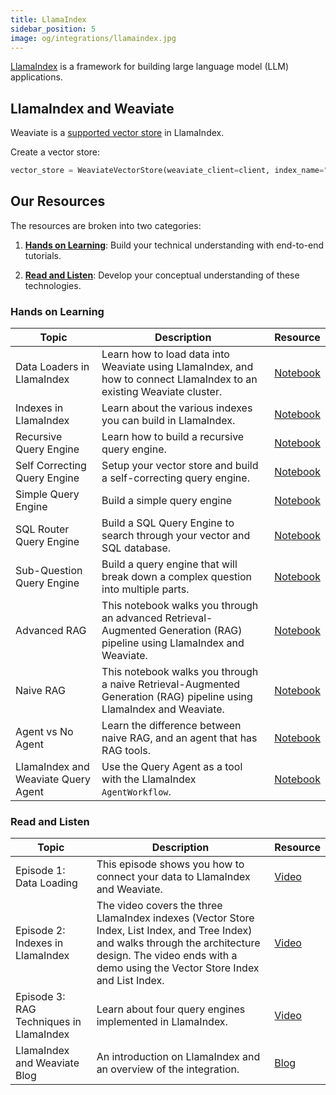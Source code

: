```yaml
---
title: LlamaIndex
sidebar_position: 5
image: og/integrations/llamaindex.jpg
---
```


[LlamaIndex](https://www.llamaindex.ai/) is a framework for building large language model (LLM) applications. 

## LlamaIndex and Weaviate
Weaviate is a [supported vector store](https://docs.llamaindex.ai/en/stable/api_reference/storage/vector_store/weaviate/) in LlamaIndex. 

Create a vector store:

```python
vector_store = WeaviateVectorStore(weaviate_client=client, index_name="LlamaIndex")
```

## Our Resources 
The resources are broken into two categories: 
1. [**Hands on Learning**](#hands-on-learning): Build your technical understanding with end-to-end tutorials.

2. [**Read and Listen**](#read-and-listen): Develop your conceptual understanding of these technologies.

### Hands on Learning

| Topic | Description | Resource | 
| --- | --- | --- |
| Data Loaders in LlamaIndex | Learn how to load data into Weaviate using LlamaIndex, and how to connect LlamaIndex to an existing Weaviate cluster. | [Notebook](https://github.com/weaviate/recipes/blob/main/integrations/llm-agent-frameworks/llamaindex/data-loaders-episode1/episode1.ipynb) |
| Indexes in LlamaIndex | Learn about the various indexes you can build in LlamaIndex. | [Notebook](https://github.com/weaviate/recipes/blob/main/integrations/llm-agent-frameworks/llamaindex/indexes-episode2/indexes-in-llamaindex.ipynb) |
| Recursive Query Engine | Learn how to build a recursive query engine. | [Notebook](https://github.com/weaviate/recipes/blob/main/integrations/llm-agent-frameworks/llamaindex/recursive-query-engine/recursive-retrieval.ipynb) |
| Self Correcting Query Engine | Setup your vector store and build a self-correcting query engine. | [Notebook](https://github.com/weaviate/recipes/blob/main/integrations/llm-agent-frameworks/llamaindex/self-correcting-query-engine/self-correcting.ipynb) | 
| Simple Query Engine | Build a simple query engine | [Notebook](https://github.com/weaviate/recipes/tree/main/integrations/llm-agent-frameworks/llamaindex/simple-query-engine) |
| SQL Router Query Engine | Build a SQL Query Engine to search through your vector and SQL database. | [Notebook](https://github.com/weaviate/recipes/blob/main/integrations/llm-agent-frameworks/llamaindex/sql-router-query-engine/sql-query-router.ipynb) |
| Sub-Question Query Engine | Build a query engine that will break down a complex question into multiple parts. | [Notebook](https://github.com/weaviate/recipes/blob/main/integrations/llm-agent-frameworks/llamaindex/sub-question-query-engine/sub_question_query_engine.ipynb) |
| Advanced RAG | This notebook walks you through an advanced Retrieval-Augmented Generation (RAG) pipeline using LlamaIndex and Weaviate. | [Notebook](https://github.com/weaviate/recipes/blob/main/integrations/llm-agent-frameworks/llamaindex/retrieval-augmented-generation/advanced_rag.ipynb) | 
| Naive RAG | This notebook walks you through a naive Retrieval-Augmented Generation (RAG) pipeline using LlamaIndex and Weaviate. | [Notebook](https://github.com/weaviate/recipes/blob/main/integrations/llm-agent-frameworks/llamaindex/retrieval-augmented-generation/naive_rag.ipynb) |
| Agent vs No Agent | Learn the difference between naive RAG, and an agent that has RAG tools. | [Notebook](https://github.com/weaviate/recipes/blob/main/integrations/llm-agent-frameworks/llamaindex/agents/llama-index-weaviate-assistant-agent.ipynb) |
| LlamaIndex and Weaviate Query Agent | Use the Query Agent as a tool with the LlamaIndex `AgentWorkflow`. | [Notebook](https://github.com/weaviate/recipes/blob/main/integrations/llm-agent-frameworks/llamaindex/agents/agent-workflow-with-weaviate-query-agent-.ipynb) | 


### Read and Listen 
| Topic | Description | Resource | 
| --- | --- | --- |
| Episode 1: Data Loading | This episode shows you how to connect your data to LlamaIndex and Weaviate.| [Video](https://youtu.be/Bu9skgCrJY8?feature=shared) | 
| Episode 2: Indexes in LlamaIndex | The video covers the three LlamaIndex indexes (Vector Store Index, List Index, and Tree Index) and walks through the architecture design. The video ends with a demo using the Vector Store Index and List Index.  | [Video](https://youtu.be/6pLgOJrFL38?feature=shared) |
| Episode 3: RAG Techniques in LlamaIndex | Learn about four query engines implemented in LlamaIndex. | [Video](https://youtu.be/Su-ROQMaiaw?feature=shared) | 
| LlamaIndex and Weaviate Blog | An introduction on LlamaIndex and an overview of the integration. | [Blog](https://weaviate.io/blog/llamaindex-and-weaviate) | 
